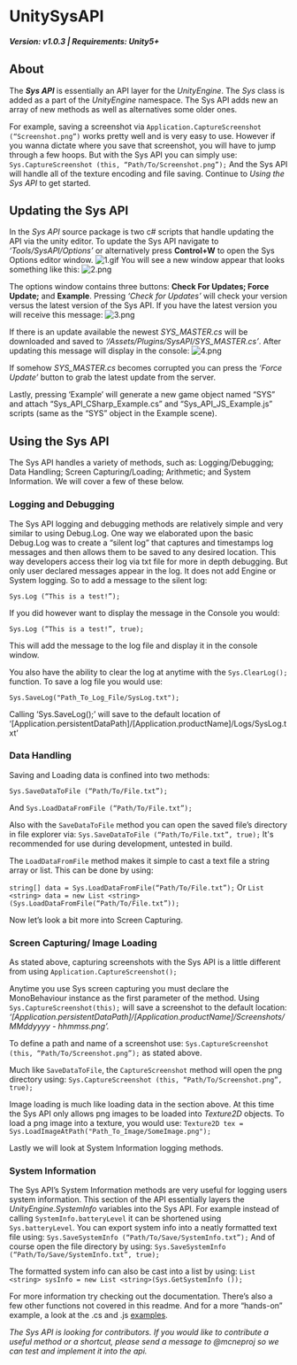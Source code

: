 # UnitySysAPI
##### Version: v1.0.3 | Requirements: Unity5+

## About
The **_Sys API_** is essentially an API layer for the _UnityEngine_. The _Sys_ class is added as a part of the _UnityEngine_ namespace. The Sys API adds new an array of new methods as well as alternatives some older ones. 

For example, saving a screenshot via `Application.CaptureScreenshot (“Screenshot.png”)` works pretty well and is very easy to use. However if you wanna dictate where you save that screenshot, you will have to jump through a few hoops.
But with the Sys API you can simply use:
```Sys.CaptureScreenshot (this, “Path/To/Screenshot.png”);```
And the Sys API will handle all of the texture encoding and file saving. Continue to _Using the Sys API_ to get started.

## Updating the Sys API
In the _Sys API_ source package is two c# scripts that handle updating the API via the unity editor.
To update the Sys API navigate to _‘Tools/SysAPI/Options’_ or alternatively press __Control+W__ to open the Sys Options editor window.
![1.gif](/Documentation/Images/1.gif)
You will see a new window appear that looks something like this:
![2.png](/Documentation/Images/2.png)

The options window contains three buttons: __Check For Updates; Force Update;__ and __Example__. Pressing _‘Check for Updates’_ will check your version versus the latest version of the Sys API. If you have the latest version you will receive this message:
![3.png](/Documentation/Images/3.png)

If there is an update available the newest _SYS_MASTER.cs_ will be downloaded and saved to _‘/Assets/Plugins/SysAPI/SYS_MASTER.cs’_. After updating this message will display in the console:
![4.png](/Documentation/Images/4.png)

If somehow _SYS_MASTER.cs_ becomes corrupted you can press the _‘Force Update’_ button to grab the latest update from the server.

Lastly, pressing ‘Example’ will generate a new game object named “SYS” and attach “Sys_API_CSharp_Example.cs” and “Sys_API_JS_Example.js” scripts (same as the “SYS” object in the Example scene).
## Using the Sys API
The Sys API handles a variety of methods, such as: Logging/Debugging; Data Handling; Screen Capturing/Loading; Arithmetic; and System Information. We will cover a few of these below.
### Logging and Debugging
The Sys API logging and debugging methods are relatively simple and very similar to using Debug.Log. One way we elaborated upon the basic Debug.Log was to create a “silent log” that captures and timestamps log messages and then allows them to be saved to any desired location. This way developers access their log via txt file for more in depth debugging. But only user declared messages appear in the log. It does not add Engine or System logging.
So to add a message to the silent log:

```Sys.Log (“This is a test!”);```

If you did however want to display the message in the Console you would:

```Sys.Log (“This is a test!”, true);```

This will add the message to the log file and display it in the console window.

You also have the ability to clear the log at anytime with the `Sys.ClearLog();` function.
To save a log file you would use:

```Sys.SaveLog("Path_To_Log_File/SysLog.txt");```

Calling ‘Sys.SaveLog();’ will save to the default location of ‘[Application.persistentDataPath]/[Application.productName]/Logs/SysLog.txt’

### Data Handling 

Saving and Loading data is confined into two methods:

```Sys.SaveDataToFile (“Path/To/File.txt”);```

And ```Sys.LoadDataFromFile (“Path/To/File.txt”);```

Also with the `SaveDataToFile` method you can open the saved file’s directory in file explorer via:
```Sys.SaveDataToFile (“Path/To/File.txt”, true);```
It's recommended for use during development, untested in build.

The `LoadDataFromFile` method makes it simple to cast a text file a string array or list. This can be done by using:

```string[] data = Sys.LoadDataFromFile(“Path/To/File.txt”);```
Or
```List <string> data = new List <string>(Sys.LoadDataFromFile(“Path/To/File.txt”));```

Now let’s look a bit more into Screen Capturing.

### Screen Capturing/ Image Loading
As stated above, capturing screenshots with the Sys API is a little different from using ```Application.CaptureScreenshot();```

Anytime you use Sys screen capturing you must declare the MonoBehaviour instance as the first parameter of the method. 
Using `Sys.CaptureScreenshot(this);` will save a screenshot to the default location: _‘[Application.persistentDataPath]/[Application.productName]/Screenshots/MMddyyyy - hhmmss.png’._

To define a path and name of a screenshot use: `Sys.CaptureScreenshot (this, “Path/To/Screenshot.png”);` as stated above.

Much like `SaveDataToFile`, the `CaptureScreenshot` method will open the png directory using:
```Sys.CaptureScreenshot (this, “Path/To/Screenshot.png”, true);``` 

Image loading is much like loading data in the section above. At this time the Sys API only allows png images to be loaded into _Texture2D_ objects. To load a png image into a texture, you would use:
```Texture2D tex = Sys.LoadImageAtPath("Path_To_Image/SomeImage.png");```

Lastly we will look at System Information logging methods.

### System Information
The Sys API’s System Information methods are very useful for logging users system information. This section of the API essentially layers the _UnityEngine.SystemInfo_ variables into the Sys API. For example instead of calling `SystemInfo.batteryLevel` it can be shortened using `Sys.batteryLevel`. 
You can export system info into a neatly formatted text file using:
```Sys.SaveSystemInfo (“Path/To/Save/SystemInfo.txt”);```
And of course open the file directory by using:
```Sys.SaveSystemInfo (“Path/To/Save/SystemInfo.txt”, true);```

The formatted system info can also be cast into a list by using:
```List <string> sysInfo = new List <string>(Sys.GetSystemInfo ());```

For more information try checking out the documentation. There’s also a few other functions not covered in this readme. And for a more “hands-on” example, a look at the .cs and .js [examples]([Source/Assets/Sys_API/Examples).

_The Sys API is looking for contributors. If you would like to contribute a useful method or a shortcut, please send a message to @mcneproj so we can test and implement it into the api._
